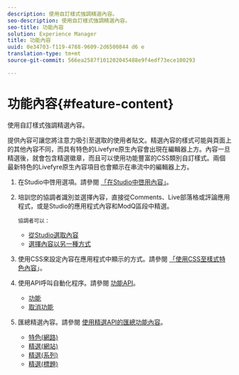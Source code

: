 ```yaml
---
description: 使用自訂樣式強調精選內容。
seo-description: 使用自訂樣式強調精選內容。
seo-title: 功能內容
solution: Experience Manager
title: 功能內容
uuid: 0e34703-f119-4788-9609-2d6500844 d6 e
translation-type: tm+mt
source-git-commit: 566ea2587f101202045488e9f4edf73ece100293

---
```



# 功能內容{#feature-content}

使用自訂樣式強調精選內容。

提供內容可讓您將注意力吸引至選取的使用者貼文。精選內容的樣式可能與頁面上的其他內容不同，而具有特色的Livefyre原生內容會出現在編輯器上方。內容一旦精選後，就會包含精選徽章，而且可以使用功能豐富的CSS類別自訂樣式。兩個最新特色的Livefyre原生內容項目也會顯示在串流中的編輯器上方。

1. 在Studio中啓用選項。請參閱 [「在Studio中啓用內容」](/help/using/c-features-livefyre/c-content-collection-tags/t-enable-featuring-content-in-studio.md#t_enable_featuring_content_in_studio)。
1. 培訓您的協調者識別並選擇內容，直接從Comments、Live部落格或評論應用程式，或是Studio的應用程式內容和ModQ區段中精選。

       協調者可以：
   
   * [從Studio選取內容](/help/using/c-features-livefyre/c-content-collection-tags/t-select-content-to-feature-from-studio.md#select_content_to_feature_from_studio)
   * [選擇內容以另一種方式](/help/using/c-features-livefyre/c-content-collection-tags/t-select-content-to-feature.md#t_select_content_to_feature)

1. 使用CSS來設定內容在應用程式中顯示的方式。請參閱 [「使用CSS至樣式特色內容](/help/implementation/c-app-customizations/c-use-css-to-style-featured-content.md)」。
1. 使用API呼叫自動化程序。請參閱 [功能API](/help/implementation/c-app-customizations/c-feature-apis.md)。

   * [功能](#c_feature_apis/section_jpw_nqw_xz)
   * [取消功能](#c_feature_apis/section_knh_mqw_xz)

1. 匯總精選內容。請參閱 [使用精選API的匯總功能內容](/help/implementation/c-app-customizations/c-aggregated-featured-content-using-the-featured-apis.md)。

   * [特色(網路)](/help/implementation/c-app-customizations/c-aggregated-featured-content-using-the-featured-apis.md#section_cgm_1nw_xz)
   * [精選(網站)](/help/implementation/c-app-customizations/c-aggregated-featured-content-using-the-featured-apis.md#section_lq5_ymw_xz)
   * [精選(系列)](/help/implementation/c-app-customizations/c-aggregated-featured-content-using-the-featured-apis.md#section_kgc_xmw_xz)
   * [精選(標題)](/help/implementation/c-app-customizations/c-aggregated-featured-content-using-the-featured-apis.md#section_n4b_lmw_xz)

